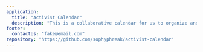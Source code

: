 ```yaml
---
application:
  title: "Activist Calendar"
  description: "This is a collaborative calendar for us to organize and plan our meetings, protests and other events to fight global warming."
footer:
  contactUs: "fake@email.com"
repository: "https://github.com/sophyphreak/activist-calendar"
---
```

